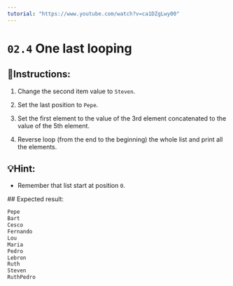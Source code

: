 ```yaml
---
tutorial: "https://www.youtube.com/watch?v=ca1DZgLwy00"
---
```


# `02.4` One last looping

## 📝Instructions:

1. Change the second item value to `Steven`.

2. Set the last position to `Pepe`.

3. Set the first element to the value of the 3rd element concatenated to the value of the 5th element.

4. Reverse loop (from the end to the beginning) the whole list and print all the elements.

## 💡Hint:

- Remember that list start at position `0`.

## Expected result:

```py
Pepe
Bart
Cesco
Fernando
Lou
Maria
Pedro
Lebron
Ruth
Steven
RuthPedro
```

